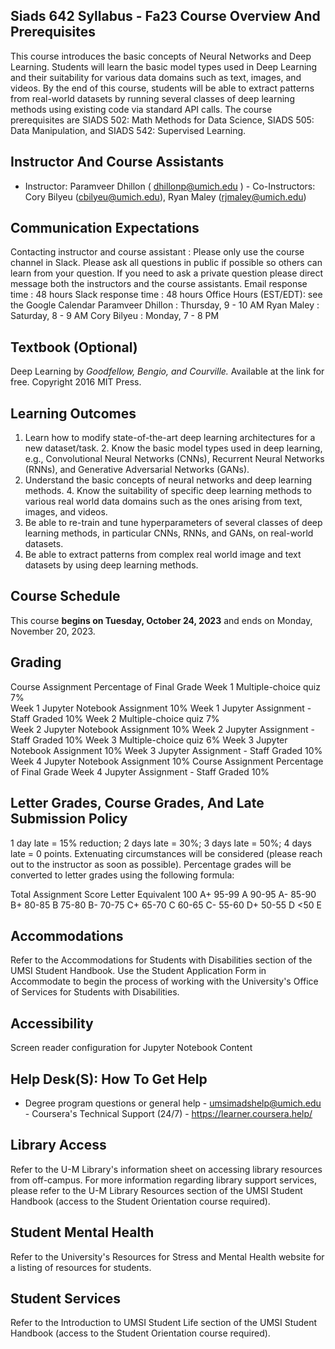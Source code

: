 ## Siads 642 Syllabus - Fa23 Course Overview And Prerequisites

This course introduces the basic concepts of Neural Networks and Deep Learning. Students will learn the basic model types used in Deep Learning and their suitability for various data domains such as text, images, and videos. By the end of this course, students will be able to extract patterns from real-world datasets by running several classes of deep learning methods using existing code via standard API calls. The course prerequisites are SIADS 502: Math Methods for Data Science, SIADS 505: Data Manipulation, and SIADS 542: Supervised Learning.

## Instructor And Course Assistants

- Instructor: Paramveer Dhillon ( dhillonp@umich.edu ) - Co-Instructors: Cory Bilyeu (cbilyeu@umich.edu), Ryan Maley (rjmaley@umich.edu)

## Communication Expectations

Contacting instructor and course assistant : Please only use the course channel in Slack. Please ask all questions in public if possible so others can learn from your question. If you need to ask a private question please direct message both the instructors and the course assistants. Email response time : 48 hours Slack response time : 48 hours Office Hours (EST/EDT): see the Google Calendar Paramveer Dhillon : Thursday, 9 - 10 AM Ryan Maley : Saturday, 8 - 9 AM Cory Bilyeu : Monday, 7 - 8 PM

## Textbook (Optional)

Deep Learning by _Goodfellow, Bengio, and Courville._ Available at the link for free. Copyright 2016 MIT Press.

## Learning Outcomes

1.  Learn how to modify state-of-the-art deep learning architectures for a new dataset/task. 2. Know the basic model types used in deep learning, e.g., Convolutional Neural Networks (CNNs), Recurrent Neural Networks (RNNs), and Generative Adversarial Networks (GANs).
2.  Understand the basic concepts of neural networks and deep learning methods. 4. Know the suitability of specific deep learning methods to various real world data domains such as the ones arising from text, images, and videos.
3.  Be able to re-train and tune hyperparameters of several classes of deep learning methods, in particular CNNs, RNNs, and GANs, on real-world datasets.
4.  Be able to extract patterns from complex real world image and text datasets by using deep learning methods.

## Course Schedule

This course **begins on Tuesday, October 24, 2023** and ends on Monday, November 20, 2023.

## Grading

Course Assignment
Percentage of Final Grade
Week 1 Multiple-choice quiz
7%  
 Week 1 Jupyter Notebook Assignment
10%
Week 1 Jupyter Assignment - Staff Graded
10%
Week 2 Multiple-choice quiz
7%  
 Week 2 Jupyter Notebook Assignment
10%
Week 2 Jupyter Assignment - Staff Graded
10%
Week 3 Multiple-choice quiz
6%
Week 3 Jupyter Notebook Assignment
10%
Week 3 Jupyter Assignment - Staff Graded
10%
Week 4 Jupyter Notebook Assignment
10%
Course Assignment
Percentage of Final Grade
Week 4 Jupyter Assignment - Staff Graded
10%

## Letter Grades, Course Grades, And Late Submission Policy

1 day late = 15% reduction; 2 days late = 30%; 3 days late = 50%; 4 days late = 0 points. Extenuating circumstances will be considered (please reach out to the instructor as soon as possible). Percentage grades will be converted to letter grades using the following formula:

Total Assignment Score Letter Equivalent 100
A+
95-99
A
90-95
A-
85-90
B+
80-85
B
75-80
B-
70-75
C+
65-70
C
60-65
C-
55-60
D+
50-55
D
<50
E

## Accommodations

Refer to the Accommodations for Students with Disabilities section of the UMSI Student Handbook. Use the Student Application Form in Accommodate to begin the process of working with the University's Office of Services for Students with Disabilities.

## Accessibility

Screen reader configuration for Jupyter Notebook Content

## Help Desk(S): How To Get Help

- Degree program questions or general help - umsimadshelp@umich.edu - Coursera's Technical Support (24/7) - https://learner.coursera.help/

## Library Access

Refer to the U-M Library's information sheet on accessing library resources from off-campus. For more information regarding library support services, please refer to the U-M Library Resources section of the UMSI Student Handbook (access to the Student Orientation course required).

## Student Mental Health

Refer to the University's Resources for Stress and Mental Health website for a listing of resources for students.

## Student Services

Refer to the Introduction to UMSI Student Life section of the UMSI Student Handbook (access to the Student Orientation course required).
